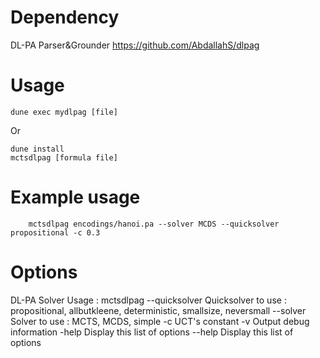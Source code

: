 # Dependency

DL-PA Parser&Grounder https://github.com/AbdallahS/dlpag

# Usage

    dune exec mydlpag [file]

Or

    dune install
    mctsdlpag [formula file]

# Example usage

		mctsdlpag encodings/hanoi.pa --solver MCDS --quicksolver propositional -c 0.3

# Options

DL-PA Solver
Usage : mctsdlpag <dlpa file>
  --quicksolver Quicksolver to use : propositional, allbutkleene, deterministic, smallsize, neversmall
  --solver Solver to use : MCTS, MCDS, simple
  -c UCT's constant
  -v Output debug information
  -help  Display this list of options
  --help  Display this list of options
